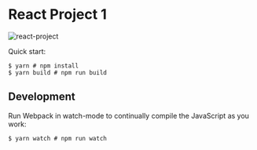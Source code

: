 # React Project 1


![react-project](https://user-images.githubusercontent.com/30963105/217350144-284511a6-2a92-44b7-b12f-989ed8b3ae6c.png)


Quick start:

```
$ yarn # npm install
$ yarn build # npm run build
````

## Development

Run Webpack in watch-mode to continually compile the JavaScript as you work:

```
$ yarn watch # npm run watch
```



